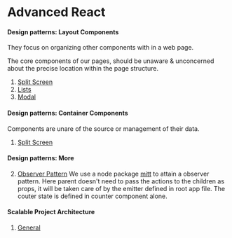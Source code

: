 # Advanced React

#### Design patterns: Layout Components

They focus on organizing other components with in a web page.

The core components of our pages, should be unaware & unconcerned about the precise location within the page structure.

1.  [Split Screen](https://github.com/nygilgp/learn-patterns-designs-multi/tree/split-screen)
2.  [Lists](https://github.com/nygilgp/learn-patterns-designs-multi/tree/lists)
3.  [Modal](https://github.com/nygilgp/learn-patterns-designs-multi/tree/modal)

#### Design patterns: Container Components

Components are unare of the source or management of their data.

1.  [Split Screen]()

#### Design patterns: More

2.  [Observer Pattern](https://github.com/nygilgp/learn-patterns-designs-multi/tree/observer-pattern)
    We use a node package [mitt](https://www.npmjs.com/mitt) to attain a observer pattern. Here parent doesn't need to pass the actions to the children as props, it will be taken care of by the emitter defined in root app file. The couter state is defined in counter component alone.

#### Scalable Project Architecture

1.  [General ]()
